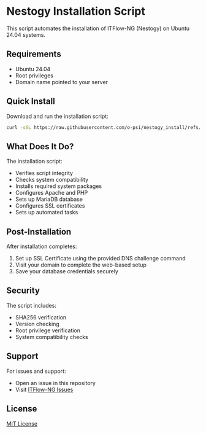# Nestogy Installation Script

This script automates the installation of ITFlow-NG (Nestogy) on Ubuntu 24.04 systems.

## Requirements

- Ubuntu 24.04
- Root privileges
- Domain name pointed to your server

## Quick Install

Download and run the installation script:
```bash
curl -sSL https://raw.githubusercontent.com/o-psi/nestogy_install/refs/heads/main/i.sh -o i.sh && sudo bash i.sh
```

## What Does It Do?

The installation script:
- Verifies script integrity
- Checks system compatibility
- Installs required system packages
- Configures Apache and PHP
- Sets up MariaDB database
- Configures SSL certificates
- Sets up automated tasks

## Post-Installation

After installation completes:
1. Set up SSL Certificate using the provided DNS challenge command
2. Visit your domain to complete the web-based setup
3. Save your database credentials securely

## Security

The script includes:
- SHA256 verification
- Version checking
- Root privilege verification
- System compatibility checks

## Support

For issues and support:
- Open an issue in this repository
- Visit [ITFlow-NG Issues](https://github.com/twetech/itflow-ng/issues)

## License

[MIT License](LICENSE) 
